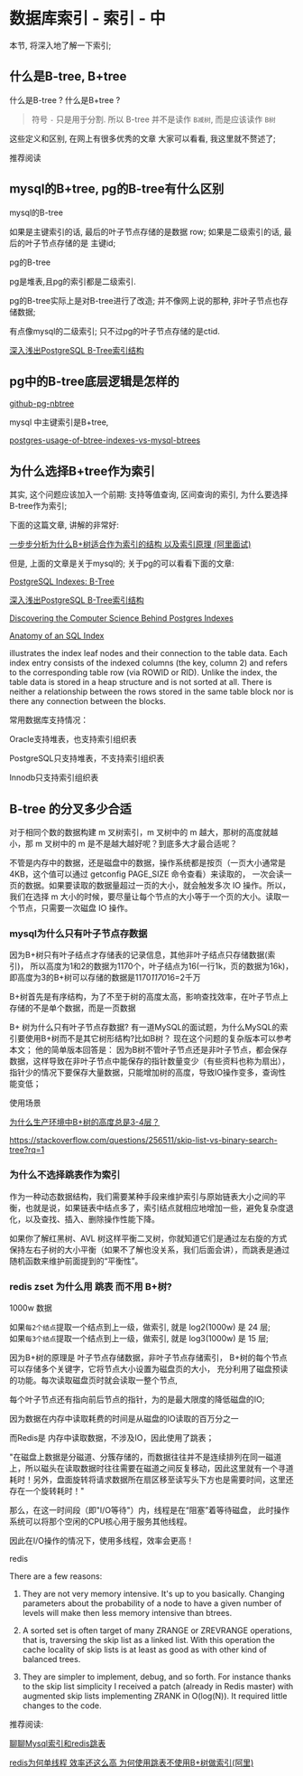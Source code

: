 # 数据库索引 - 索引 - 中

本节, 将深入地了解一下索引;

## 什么是B-tree, B+tree

什么是B-tree ?
什么是B+tree ?

> 符号 `-` 只是用于分割. 所以 B-tree 并不是读作 `B减树`, 而是应该读作 `B树`

这些定义和区别, 在网上有很多优秀的文章 
大家可以看看, 我这里就不赘述了;

推荐阅读

## mysql的B+tree, pg的B-tree有什么区别


mysql的B-tree

如果是主键索引的话, 最后的叶子节点存储的是数据 row;
如果是二级索引的话, 最后的叶子节点存储的是 主键id;


pg的B-tree

pg是堆表,且pg的索引都是二级索引.

pg的B-tree实际上是对B-tree进行了改造; 
并不像网上说的那种, 非叶子节点也存储数据;

有点像mysql的二级索引; 只不过pg的叶子节点存储的是ctid. 







[深入浅出PostgreSQL B-Tree索引结构](https://github.com/digoal/blog/blob/master/201605/20160528_01.md?spm=a2c6h.12873639.0.0.45131bff1F4qRA&file=20160528_01.md)

## pg中的B-tree底层逻辑是怎样的

[github-pg-nbtree](https://github.com/postgres/postgres/tree/master/src/backend/access/nbtree)

mysql 中主键索引是B+tree, 

[postgres-usage-of-btree-indexes-vs-mysql-btrees](https://stackoverflow.com/questions/33009174/postgres-usage-of-btree-indexes-vs-mysql-btrees?rq=1)

## 为什么选择B+tree作为索引

其实, 这个问题应该加入一个前期: 
支持等值查询, 区间查询的索引, 为什么要选择B-tree作为索引;

下面的这篇文章, 讲解的非常好:

[一步步分析为什么B+树适合作为索引的结构 以及索引原理 (阿里面试)](https://www.cnblogs.com/aspirant/p/9214485.html)

但是, 上面的文章是关于mysql的;
关于pg的可以看看下面的文章:

[PostgreSQL Indexes: B-Tree](https://ieftimov.com/post/postgresql-indexes-btree/)

[深入浅出PostgreSQL B-Tree索引结构](https://developer.aliyun.com/article/53701)

[Discovering the Computer Science Behind Postgres Indexes](http://patshaughnessy.net/2014/11/11/discovering-the-computer-science-behind-postgres-indexes)

[Anatomy of an SQL Index](https://use-the-index-luke.com/sql/anatomy)


illustrates the index leaf nodes and their connection to the table data. Each index entry consists of the indexed columns (the key, column 2) and refers to the corresponding table row (via ROWID or RID). Unlike the index, the table data is stored in a heap structure and is not sorted at all. There is neither a relationship between the rows stored in the same table block nor is there any connection between the blocks.


常用数据库支持情况：

Oracle支持堆表，也支持索引组织表

PostgreSQL只支持堆表，不支持索引组织表

Innodb只支持索引组织表

[](https://www.sqlpassion.at/archive/2015/10/19/heap-tables-in-sql-server/)


## B-tree 的分叉多少合适

对于相同个数的数据构建 m 叉树索引，m 叉树中的 m 越大，那树的高度就越小，那 m 叉树中的 m 是不是越大越好呢？到底多大才最合适呢？

不管是内存中的数据，还是磁盘中的数据，操作系统都是按页（一页大小通常是 4KB，这个值可以通过 getconfig PAGE_SIZE 命令查看）来读取的，
一次会读一页的数据。如果要读取的数据量超过一页的大小，就会触发多次 IO 操作。所以，我们在选择 m 大小的时候，要尽量让每个节点的大小等于一个页的大小。读取一个节点，只需要一次磁盘 IO 操作。


### mysql为什么只有叶子节点存数据


因为B+树只有叶子结点才存储表的记录信息，其他非叶子结点只存储数据(索引)，
所以高度为1和2的数据为1170个，叶子结点为16(一行1k，页的数据为16k)，
即高度为3的B+树可以存储的数据是1170*1170*16=2千万


B+树首先是有序结构，为了不至于树的高度太高，影响查找效率，在叶子节点上存储的不是单个数据，而是一页数据

B+ 树为什么只有叶子节点存数据?
有一道MySQL的面试题，为什么MySQL的索引要使用B+树而不是其它树形结构?比如B树？
现在这个问题的复杂版本可以参考本文；
他的简单版本回答是：
因为B树不管叶子节点还是非叶子节点，都会保存数据，这样导致在非叶子节点中能保存的指针数量变少（有些资料也称为扇出），指针少的情况下要保存大量数据，只能增加树的高度，导致IO操作变多，查询性能变低；


使用场景


[为什么生产环境中B+树的高度总是3-4层？](https://zhuanlan.zhihu.com/p/86137284)

https://stackoverflow.com/questions/256511/skip-list-vs-binary-search-tree?rq=1

### 为什么不选择跳表作为索引


作为一种动态数据结构，我们需要某种手段来维护索引与原始链表大小之间的平衡，也就是说，如果链表中结点多了，索引结点就相应地增加一些，避免复杂度退化，以及查找、插入、删除操作性能下降。

如果你了解红黑树、AVL 树这样平衡二叉树，你就知道它们是通过左右旋的方式保持左右子树的大小平衡（如果不了解也没关系，我们后面会讲），而跳表是通过随机函数来维护前面提到的“平衡性”。

### redis zset 为什么用 跳表 而不用 B+树?


1000w 数据

如果`每2个结点`提取一个结点到上一级，做索引, 就是 log2(1000w) 是 24 层;  
如果`每3个结点`提取一个结点到上一级，做索引, 就是 log3(1000w) 是 15 层;

因为B+树的原理是 叶子节点存储数据，非叶子节点存储索引，
B+树的每个节点可以存储多个关键字，它将节点大小设置为磁盘页的大小，
充分利用了磁盘预读的功能。每次读取磁盘页时就会读取一整个节点,

每个叶子节点还有指向前后节点的指针，为的是最大限度的降低磁盘的IO;

因为数据在内存中读取耗费的时间是从磁盘的IO读取的百万分之一

而Redis是 内存中读取数据，不涉及IO，因此使用了跳表； 

"在磁盘上数据是分磁道、分簇存储的，而数据往往并不是连续排列在同一磁道上，所以磁头在读取数据时往往需要在磁道之间反复移动，因此这里就有一个寻道耗时！另外，盘面旋转将请求数据所在扇区移至读写头下方也是需要时间，这里还存在一个旋转耗时！"

那么，在这一时间段（即"I/O等待"）内，线程是在“阻塞”着等待磁盘，
此时操作系统可以将那个空闲的CPU核心用于服务其他线程。

因此在I/O操作的情况下，使用多线程，效率会更高！


redis

There are a few reasons:

1) They are not very memory intensive. It's up to you basically. Changing parameters about the probability of a node to have a given number of levels will make then less memory intensive than btrees.

2) A sorted set is often target of many ZRANGE or ZREVRANGE operations, that is, traversing the skip list as a linked list. With this operation the cache locality of skip lists is at least as good as with other kind of balanced trees.

3) They are simpler to implement, debug, and so forth. For instance thanks to the skip list simplicity I received a patch (already in Redis master) with augmented skip lists implementing ZRANK in O(log(N)). It required little changes to the code.



推荐阅读: 

[聊聊Mysql索引和redis跳表](https://zhuanlan.zhihu.com/p/61900308)

[redis为何单线程 效率还这么高 为何使用跳表不使用B+树做索引(阿里)](https://my.oschina.net/u/4335884/blog/3367826)